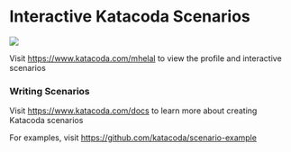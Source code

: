 # Interactive Katacoda Scenarios

[![](http://shields.katacoda.com/katacoda/mhelal/count.svg)](https://www.katacoda.com/mhelal "Get your profile on Katacoda.com")

Visit https://www.katacoda.com/mhelal to view the profile and interactive scenarios

### Writing Scenarios
Visit https://www.katacoda.com/docs to learn more about creating Katacoda scenarios

For examples, visit https://github.com/katacoda/scenario-example

